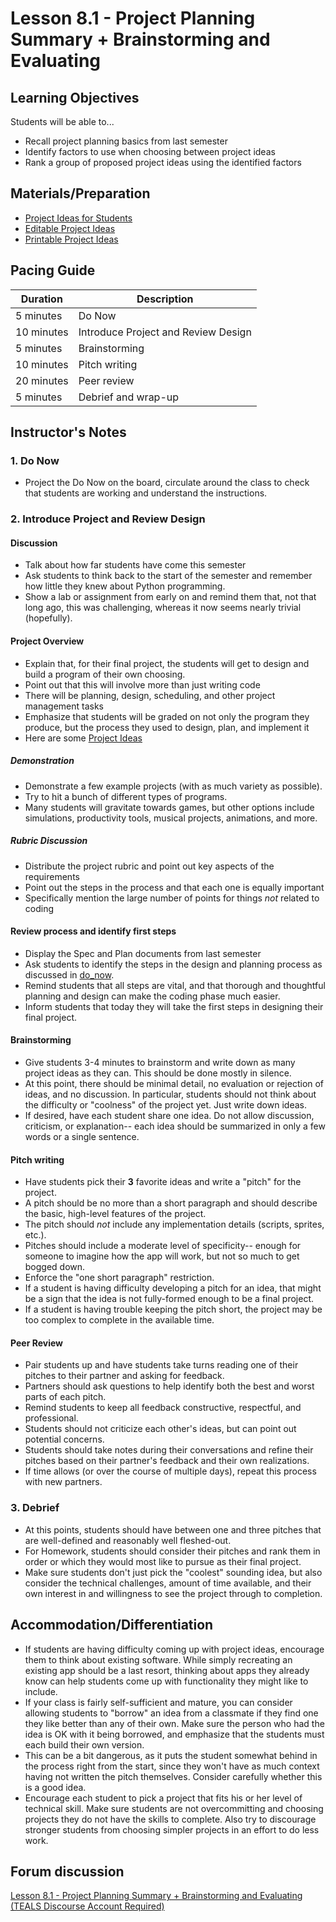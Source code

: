 # Lesson 8.1 - Project Planning Summary + Brainstorming and Evaluating

## Learning Objectives

Students will be able to...

* Recall project planning basics from last semester
* Identify factors to use when choosing between project ideas
* Rank a group of proposed project ideas using the identified factors

## Materials/Preparation

* [Project Ideas for Students](project_ideas.md)
* [Editable Project Ideas](https://github.com/TEALSK12/2nd-semester-introduction-to-computer-science/raw/master/units/8_unit/01_lesson/project_ideas.docx)
* [Printable Project Ideas](https://github.com/TEALSK12/2nd-semester-introduction-to-computer-science/raw/master/units/8_unit/01_lesson/project_ideas.pdf)

## Pacing Guide

| Duration  | Description                                   |
| --------- | --------------------------------------------- |
| 5 minutes | Do Now |
| 10 minutes | Introduce Project and Review Design|
| 5 minutes | Brainstorming |
| 10 minutes | Pitch writing |
| 20 minutes | Peer review  |
| 5 minutes | Debrief and wrap-up|

## Instructor's Notes

### 1. Do Now

* Project the Do Now on the board, circulate around the class to check that students are working and understand the instructions.

### 2. Introduce Project and Review Design

#### Discussion

* Talk about how far students have come this semester
* Ask students to think back to the start of the semester and remember how little they knew about Python programming.
* Show a lab or assignment from early on and remind them that, not that long ago, this was challenging, whereas it now seems nearly trivial (hopefully).

#### Project Overview

* Explain that, for their final project, the students will get to design and build a program of their own choosing.
* Point out that this will involve more than just writing code
* There will be planning, design, scheduling, and other project management tasks
* Emphasize that students will be graded on not only the program they produce, but the process they used to design, plan, and implement it
* Here are some [Project Ideas](projectideas.md)

##### Demonstration

* Demonstrate a few example projects (with as much variety as possible).
* Try to hit a bunch of different types of programs.  
* Many students will gravitate towards games, but other options include simulations, productivity tools, musical projects, animations, and more.

##### Rubric Discussion

* Distribute the project rubric and point out key aspects of the requirements
* Point out the steps in the process and that each one is equally important
* Specifically mention the large number of points for things _not_ related to coding

#### Review process and identify first steps

* Display the Spec and Plan documents from last semester
* Ask students to identify the steps in the design and planning process as discussed in [do_now](do_now.md).
* Remind students that all steps are vital, and that thorough and thoughtful planning and design can make the coding phase much easier.
* Inform students that today they will take the first steps in designing their final project.

#### Brainstorming

* Give students 3-4 minutes to brainstorm and write down as many project ideas as they can.  This should be done mostly in silence.
* At this point, there should be minimal detail, no evaluation or rejection of ideas, and no discussion.  In particular, students should not think about the difficulty or "coolness" of the project yet.  Just write down ideas.
* If desired, have each student share one idea.  Do not allow discussion, criticism, or explanation-- each idea should be summarized in only a few words or a single sentence.

#### Pitch writing

* Have students pick their **3** favorite ideas and write a "pitch" for the project.  
* A pitch should be no more than a short paragraph and should describe the basic, high-level features of the project.  
* The pitch should _not_ include any implementation details (scripts, sprites, etc.).
* Pitches should include a moderate level of specificity-- enough for someone to imagine how the app will work, but not so much to get bogged down.  
* Enforce the "one short paragraph" restriction.
* If a student is having difficulty developing a pitch for an idea, that might be a sign that the idea is not fully-formed enough to be a final project.
* If a student is having trouble keeping the pitch short, the project may be too complex to complete in the available time.

#### Peer Review

* Pair students up and have students take turns reading one of their pitches to their partner and asking for feedback.  
* Partners should ask questions to help identify both the best and worst parts of each pitch.
* Remind students to keep all feedback constructive, respectful, and professional.  
* Students should not criticize each other's ideas, but can point out potential concerns.
* Students should take notes during their conversations and refine their pitches based on their partner's feedback and their own realizations.
* If time allows (or over the course of multiple days), repeat this process with new partners.

### 3. Debrief

* At this points, students should have between one and three pitches that are well-defined and reasonably well fleshed-out.  
* For Homework, students should consider their pitches and rank them in order or which they would most like to pursue as their final project.
* Make sure students don't just pick the "coolest" sounding idea, but also consider the technical challenges, amount of time available, and their own interest in and willingness to see the project through to completion.

## Accommodation/Differentiation

* If students are having difficulty coming up with project ideas, encourage them to think about existing software.  While simply recreating an existing app should be a last resort, thinking about apps they already know can help students come up with functionality they might like to include.
* If your class is fairly self-sufficient and mature, you can consider allowing students to "borrow" an idea from a classmate if they find one they like better than any of their own.  Make sure the person who had the idea is OK with it being borrowed, and emphasize that the students must each build their own version.
* This can be a bit dangerous, as it puts the student somewhat behind in the process right from the start, since they won't have as much context having not written the pitch themselves.  Consider carefully whether this is a good idea.
* Encourage each student to pick a project that fits his or her level of technical skill.  Make sure students are not overcommitting and choosing projects they do not have the skills to complete.  Also try to discourage stronger students from choosing simpler projects in an effort to do less work.

## Forum discussion

[Lesson 8.1 - Project Planning Summary + Brainstorming and Evaluating (TEALS Discourse Account Required)](https://forums.tealsk12.org/c/2nd-semester-unit-8-final-project/lesson-8-01-final-project-brainstorming-and-evalu)
